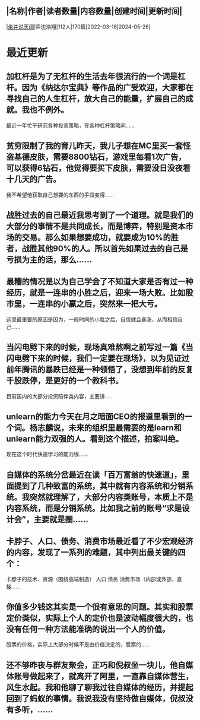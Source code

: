 |名称|作者|读者数量|内容数量|创建时间|更新时间|
---
|[坐井说天阔](https://xiaobot.net/p/talkbig?refer=0b133df9-27dc-423b-8101-639049001c13)|@沈浩翔|112人|170篇|2022-03-18|2024-05-26|

# 最近更新
## 加杠杆是为了无杠杆的生活去年很流行的一个词是杠杆。因为《纳达尔宝典》等作品的广受欢迎，大家都在寻找自己的人生杠杆，放大自己的能量，扩展自己的成就。我也不例外。
最近一年忙于研究各种投资策略，在各种杠杆策略间......
## 贫穷限制了我的育儿昨天，我儿子想在MC里买一套怪盗基德皮肤，需要8800钻石，游戏里每看1次广告，可以获得6钻石，他觉得要买下皮肤，需要没日没夜看十几天的广告。
我不希望他获取自己想要的东西的手段变得......
## 战胜过去的自己最近我思考到了一个道理。就是我们的大部分的事情不是共同成长，而是博弈，特别是资本市场的交易。那么如果想要成功，就要成为10%的胜者，战胜其他90%的人。所以首先如果过去的自己是亏损为主的话，那么......
## 最糟的情况是以为自己学会了不知道大家是否有过一种经历，就是一连串的小胜之后，迎来一场大败。比如股市里，一连串的小赢之后，突然来一把大亏。
这里最重要的原因是因为，一段时间的小胜之后，自信就会暴涨，从而相信自己......
## 当闪电劈下来的时候，现场真难熬啊之前写过一篇《当闪电劈下来的时候，我们一定要在现场》，以为见证过前年腾讯的暴跌已经是一种领悟了，没想到年前的反复千股跌停，是更好的一个教科书。
目前国内的大部分投资陪伴类内容，主要讲......
## unlearn的能力今天在月之暗面CEO的报道里看到的一个词。杨志麟说，未来的组织里最需要的是learn和unlearn能力双强的人。看到这个描述，拍案叫绝。

现在这个时代快速学习的能力很......
## 自媒体的系统分岔最近在读「百万富翁的快速道」，里面提到了几种致富的系统，其中就有内容系统和分销系统。我突然就理解了，大部分内容类账号，本质上不是内容系统，而是分销系统。比如我之前的账号“求是设计会”，主要就是圈......
## 卡脖子、人口、债务、消费市场最近看了不少宏观经济的内容，发现了一系列的难题，其中列出最关键的四个：
卡脖子的技术、资源（围绕高端制造）
人口
债务
消费市场（内部或外部，直接......
## 你值多少钱这其实是一个很有意思的问题。其实和股票定价类似，实际上个人的定价也是波动幅度很大的，也没有任何一种方法能准确的说出一个人的价值。
股票的价格，实际上大部分时候不是由价值决定的，股票的......
## 还不够昨夜与群友聚会，正巧和倪叔坐一块儿，他自媒体账号做起来了，就离开了阿里，一直靠自媒体营生，风生水起。我和他聊了聊我过往自媒体的经历，并提起回到了蚂蚁的事情。我说我没有坚持做自媒体，倪叔没有多听，......


